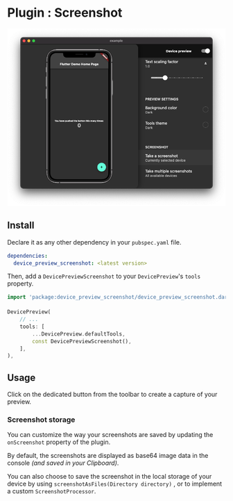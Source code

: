 # Plugin : Screenshot

![illustration](images/screenshot.png ':size=500')

## Install

Declare it as any other dependency in your `pubspec.yaml` file.

```yaml
dependencies:
  device_preview_screenshot: <latest version>
```

Then, add a `DevicePreviewScreenshot` to your `DevicePreview`'s `tools` property.

```dart
import 'package:device_preview_screenshot/device_preview_screenshot.dart';

DevicePreview(
    // ...
    tools: [
        ...DevicePreview.defaultTools,
        const DevicePreviewScreenshot(),
    ],
),
```

## Usage

Click on the dedicated button from the toolbar to create a capture of your preview.

### Screenshot storage

You can customize the way your screenshots are saved by updating the `onScreenshot` property of the plugin.

By default, the screenshots are displayed as base64 image data in the console *(and saved in your Clipboard)*.

You can also choose to save the screenshot in the local storage of your device by using `screenshotAsFiles(Directory directory)` , or to implement a custom `ScreenshotProcessor`.
